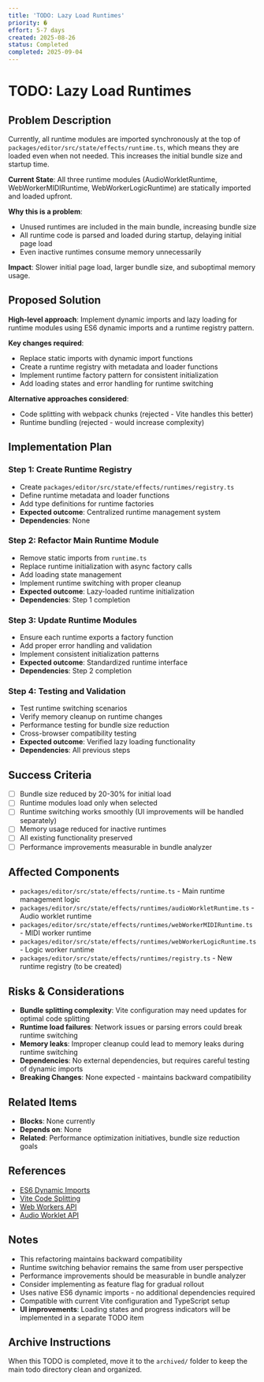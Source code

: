 ```yaml
---
title: 'TODO: Lazy Load Runtimes'
priority: �
effort: 5-7 days
created: 2025-08-26
status: Completed
completed: 2025-09-04
---
```


# TODO: Lazy Load Runtimes

## Problem Description

Currently, all runtime modules are imported synchronously at the top of `packages/editor/src/state/effects/runtime.ts`, which means they are loaded even when not needed. This increases the initial bundle size and startup time.

**Current State**: All three runtime modules (AudioWorkletRuntime, WebWorkerMIDIRuntime, WebWorkerLogicRuntime) are statically imported and loaded upfront.

**Why this is a problem**: 
- Unused runtimes are included in the main bundle, increasing bundle size
- All runtime code is parsed and loaded during startup, delaying initial page load
- Even inactive runtimes consume memory unnecessarily

**Impact**: Slower initial page load, larger bundle size, and suboptimal memory usage.

## Proposed Solution

**High-level approach**: Implement dynamic imports and lazy loading for runtime modules using ES6 dynamic imports and a runtime registry pattern.

**Key changes required**:
- Replace static imports with dynamic import functions
- Create a runtime registry with metadata and loader functions
- Implement runtime factory pattern for consistent initialization
- Add loading states and error handling for runtime switching

**Alternative approaches considered**:
- Code splitting with webpack chunks (rejected - Vite handles this better)
- Runtime bundling (rejected - would increase complexity)

## Implementation Plan

### Step 1: Create Runtime Registry
- Create `packages/editor/src/state/effects/runtimes/registry.ts`
- Define runtime metadata and loader functions
- Add type definitions for runtime factories
- **Expected outcome**: Centralized runtime management system
- **Dependencies**: None

### Step 2: Refactor Main Runtime Module
- Remove static imports from `runtime.ts`
- Replace runtime initialization with async factory calls
- Add loading state management
- Implement runtime switching with proper cleanup
- **Expected outcome**: Lazy-loaded runtime initialization
- **Dependencies**: Step 1 completion

### Step 3: Update Runtime Modules
- Ensure each runtime exports a factory function
- Add proper error handling and validation
- Implement consistent initialization patterns
- **Expected outcome**: Standardized runtime interface
- **Dependencies**: Step 2 completion

### Step 4: Testing and Validation
- Test runtime switching scenarios
- Verify memory cleanup on runtime changes
- Performance testing for bundle size reduction
- Cross-browser compatibility testing
- **Expected outcome**: Verified lazy loading functionality
- **Dependencies**: All previous steps

## Success Criteria

- [ ] Bundle size reduced by 20-30% for initial load
- [ ] Runtime modules load only when selected
- [ ] Runtime switching works smoothly (UI improvements will be handled separately)
- [ ] Memory usage reduced for inactive runtimes
- [ ] All existing functionality preserved
- [ ] Performance improvements measurable in bundle analyzer

## Affected Components

- `packages/editor/src/state/effects/runtime.ts` - Main runtime management logic
- `packages/editor/src/state/effects/runtimes/audioWorkletRuntime.ts` - Audio worklet runtime
- `packages/editor/src/state/effects/runtimes/webWorkerMIDIRuntime.ts` - MIDI worker runtime
- `packages/editor/src/state/effects/runtimes/webWorkerLogicRuntime.ts` - Logic worker runtime
- `packages/editor/src/state/effects/runtimes/registry.ts` - New runtime registry (to be created)

## Risks & Considerations

- **Bundle splitting complexity**: Vite configuration may need updates for optimal code splitting
- **Runtime load failures**: Network issues or parsing errors could break runtime switching
- **Memory leaks**: Improper cleanup could lead to memory leaks during runtime switching
- **Dependencies**: No external dependencies, but requires careful testing of dynamic imports
- **Breaking Changes**: None expected - maintains backward compatibility

## Related Items

- **Blocks**: None currently
- **Depends on**: None
- **Related**: Performance optimization initiatives, bundle size reduction goals

## References

- [ES6 Dynamic Imports](https://developer.mozilla.org/en-US/docs/Web/JavaScript/Reference/Statements/import#dynamic_imports)
- [Vite Code Splitting](https://vitejs.dev/guide/build.html#code-splitting)
- [Web Workers API](https://developer.mozilla.org/en-US/docs/Web/API/Web_Workers_API)
- [Audio Worklet API](https://developer.mozilla.org/en-US/docs/Web/API/AudioWorklet)

## Notes

- This refactoring maintains backward compatibility
- Runtime switching behavior remains the same from user perspective
- Performance improvements should be measurable in bundle analyzer
- Consider implementing as feature flag for gradual rollout
- Uses native ES6 dynamic imports - no additional dependencies required
- Compatible with current Vite configuration and TypeScript setup
- **UI improvements**: Loading states and progress indicators will be implemented in a separate TODO item

## Archive Instructions

When this TODO is completed, move it to the `archived/` folder to keep the main todo directory clean and organized. 